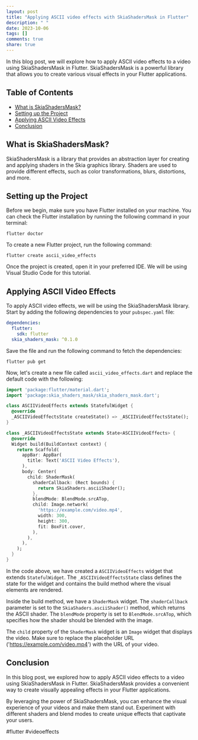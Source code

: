 ```yaml
---
layout: post
title: "Applying ASCII video effects with SkiaShadersMask in Flutter"
description: " "
date: 2023-10-06
tags: []
comments: true
share: true
---
```


In this blog post, we will explore how to apply ASCII video effects to a video using SkiaShadersMask in Flutter. SkiaShadersMask is a powerful library that allows you to create various visual effects in your Flutter applications.

## Table of Contents
- [What is SkiaShadersMask?](#what-is-skiashadersmask)
- [Setting up the Project](#setting-up-the-project)
- [Applying ASCII Video Effects](#applying-ascii-video-effects)
- [Conclusion](#conclusion)

## What is SkiaShadersMask?

SkiaShadersMask is a library that provides an abstraction layer for creating and applying shaders in the Skia graphics library. Shaders are used to provide different effects, such as color transformations, blurs, distortions, and more.

## Setting up the Project

Before we begin, make sure you have Flutter installed on your machine. You can check the Flutter installation by running the following command in your terminal:

```
flutter doctor
```

To create a new Flutter project, run the following command:

```
flutter create ascii_video_effects
```

Once the project is created, open it in your preferred IDE. We will be using Visual Studio Code for this tutorial.

## Applying ASCII Video Effects

To apply ASCII video effects, we will be using the SkiaShadersMask library. Start by adding the following dependencies to your `pubspec.yaml` file:

```yaml
dependencies:
  flutter:
    sdk: flutter
  skia_shaders_mask: ^0.1.0
```

Save the file and run the following command to fetch the dependencies:

```
flutter pub get
```

Now, let's create a new file called `ascii_video_effects.dart` and replace the default code with the following:

```dart
import 'package:flutter/material.dart';
import 'package:skia_shaders_mask/skia_shaders_mask.dart';

class ASCIIVideoEffects extends StatefulWidget {
  @override
  _ASCIIVideoEffectsState createState() => _ASCIIVideoEffectsState();
}

class _ASCIIVideoEffectsState extends State<ASCIIVideoEffects> {
  @override
  Widget build(BuildContext context) {
    return Scaffold(
      appBar: AppBar(
        title: Text('ASCII Video Effects'),
      ),
      body: Center(
        child: ShaderMask(
          shaderCallback: (Rect bounds) {
            return SkiaShaders.asciiShader();
          },
          blendMode: BlendMode.srcATop,
          child: Image.network(
            'https://example.com/video.mp4',
            width: 300,
            height: 300,
            fit: BoxFit.cover,
          ),
        ),
      ),
    );
  }
}
```

In the code above, we have created a `ASCIIVideoEffects` widget that extends `StatefulWidget`. The `_ASCIIVideoEffectsState` class defines the state for the widget and contains the build method where the visual elements are rendered.

Inside the build method, we have a `ShaderMask` widget. The `shaderCallback` parameter is set to the `SkiaShaders.asciiShader()` method, which returns the ASCII shader. The `blendMode` property is set to `BlendMode.srcATop`, which specifies how the shader should be blended with the image.

The `child` property of the `ShaderMask` widget is an `Image` widget that displays the video. Make sure to replace the placeholder URL ('https://example.com/video.mp4') with the URL of your video.

## Conclusion

In this blog post, we explored how to apply ASCII video effects to a video using SkiaShadersMask in Flutter. SkiaShadersMask provides a convenient way to create visually appealing effects in your Flutter applications.

By leveraging the power of SkiaShadersMask, you can enhance the visual experience of your videos and make them stand out. Experiment with different shaders and blend modes to create unique effects that captivate your users.

#flutter #videoeffects